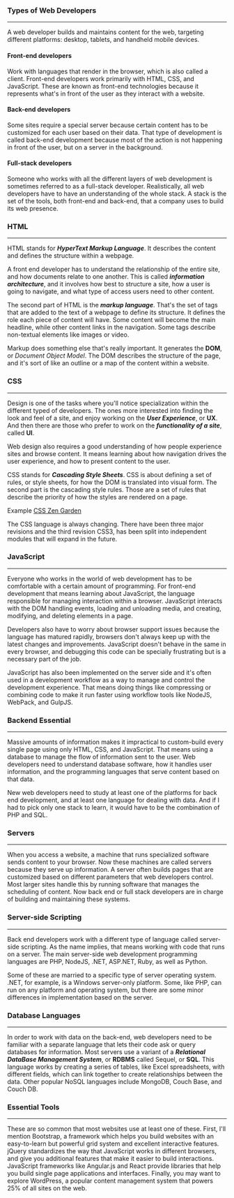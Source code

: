 ### Types of Web Developers
-----
A web developer builds and maintains content for the web, targeting different platforms: desktop, tablets, and handheld mobile devices. 

#### Front-end developers
Work with languages that render in the browser, which is also called a client. Front-end developers work primarily with HTML, CSS, and JavaScript. These are known as front-end technologies because it represents what's in front of the user as they interact with a website.

#### Back-end developers
Some sites require a special server because certain content has to be customized for each user based on their data. That type of development is called back-end development because most of the action is not happening in front of the user, but on a server in the background. 

#### Full-stack developers
Someone who works with all the different layers of web development is sometimes referred to as a full-stack developer. Realistically, all web developers have to have an understanding of the whole stack. A stack is the set of the tools, both front-end and back-end, that a company uses to build its web presence. 


### HTML
-----
HTML stands for ***HyperText Markup Language***. It describes the content and defines the structure within a webpage. 

A front end developer has to understand the relationship of the entire site, and how documents relate to one another. This is called ***information architecture***, and it involves how best to structure a site, how a user is going to navigate, and what type of access users need to other content. 

The second part of HTML is the ***markup language***. That's the set of tags that are added to the text of a webpage to define its structure.  It defines the role each piece of content will have. Some content will become the main headline, while other content links in the navigation. Some tags describe non-textual elements like images or video. 

Markup does something else that's really important. It generates the **DOM**, or *Document Object Model*. The DOM describes the structure of the page, and it's sort of like an outline or a map of the content within a website.


### CSS
-----
Design is one of the tasks where you'll notice specialization within the different typed of developers. The ones more interested into finding the look and feel of a site, and enjoy working on the ***User Experience***, or **UX**. And then there are those who prefer to work on the ***functionality of a site***, called **UI**.

Web design also requires a good understanding of how people experience sites and browse content. It means learning about how navigation drives the user experience, and how to present content to the user.

CSS stands for ***Cascading Style Sheets***. CSS is about defining a set of rules, or style sheets, for how the DOM is translated into visual form. The second part is the cascading style rules. Those are a set of rules that describe the priority of how the styles are rendered on a page.

Example [CSS Zen Garden](http://www.csszengarden.com/)

The CSS language is always changing. There have been three major revisions and the third revision CSS3, has been split into independent modules that will expand in the future. 

### JavaScript
-----
Everyone who works in the world of web development has to be comfortable with a certain amount of programming. For front-end development that means learning about JavaScript, the language responsible for managing interaction within a browser. JavaScript interacts with the DOM handling events, loading and unloading media, and creating, modifying, and deleting elements in a page. 

Developers also have to worry about browser support issues because the language has matured rapidly, browsers don't always keep up with the latest changes and improvements. JavaScript doesn't behave in the same in every browser, and debugging this code can be specially frustrating but is a necessary part of the job.

JavaScript has also been implemented on the server side and it's often used in a development workflow as a way to manage and control the development experience. That means doing things like compressing or combining code to make it run faster using workflow tools like NodeJS, WebPack, and GulpJS. 

### Backend Essential
-----
Massive amounts of information makes it impractical to custom-build every single page using only HTML, CSS, and JavaScript. That means using a database to manage the flow of information sent to the user. Web developers need to understand database software, how it handles user information, and the programming languages that serve content based on that data.

New web developers need to study at least one of the platforms for back end development, and at least one language for dealing with data. And if I had to pick only one stack to learn, it would have to be the combination of PHP and SQL.

### Servers
-----
When you access a website, a machine that runs specialized software sends content to your browser. Now these machines are called servers because they serve up information. A server often builds pages that are customized based on different parameters that web developers control. Most larger sites handle this by running software that manages the scheduling of content. Now back end or full stack developers are in charge of building and maintaining these systems. 

### Server-side Scripting
-----
Back end developers work with a different type of language called server-side scripting. As the name implies, that means working with code that runs on a server. The main server-side web development programming languages are PHP, NodeJS, .NET, ASP.NET, Ruby, as well as Python. 

Some of these are married to a specific type of server operating system. .NET, for example, is a Windows server-only platform. Some, like PHP, can run on any platform and operating system, but there are some minor differences in implementation based on the server. 

### Database Languages
-----
In order to work with data on the back-end, web developers need to be familiar with a separate language that lets their code ask or query databases for information. Most servers use a variant of a ***Relational DataBase Management System***, or **RDBMS** called Sequel, or **SQL**. This language works by creating a series of tables, like Excel spreadsheets, with different fields, which can link together to create relationships between the data. Other popular NoSQL languages include MongoDB, Couch Base, and Couch DB. 

### Essential Tools
-----
These are so common that most websites use at least one of these. First, I'll mention Bootstrap, a framework which helps you build websites with an easy-to-learn but powerful grid system and excellent interactive features. jQuery standardizes the way that JavaScript works in different browsers, and give you additional features that make it easier to build interactions. JavaScript frameworks like Angular.js and React provide libraries that help you build single page applications and interfaces. Finally, you may want to explore WordPress, a popular content management system that powers 25% of all sites on the web. 





